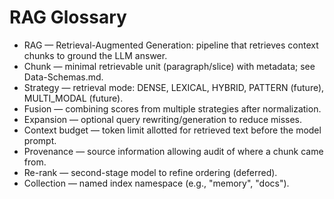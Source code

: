 # RAG Glossary

- RAG — Retrieval-Augmented Generation: pipeline that retrieves context chunks to ground the LLM answer.
- Chunk — minimal retrievable unit (paragraph/slice) with metadata; see Data-Schemas.md.
- Strategy — retrieval mode: DENSE, LEXICAL, HYBRID, PATTERN (future), MULTI_MODAL (future).
- Fusion — combining scores from multiple strategies after normalization.
- Expansion — optional query rewriting/generation to reduce misses.
- Context budget — token limit allotted for retrieved text before the model prompt.
- Provenance — source information allowing audit of where a chunk came from.
- Re-rank — second-stage model to refine ordering (deferred).
- Collection — named index namespace (e.g., "memory", "docs").
